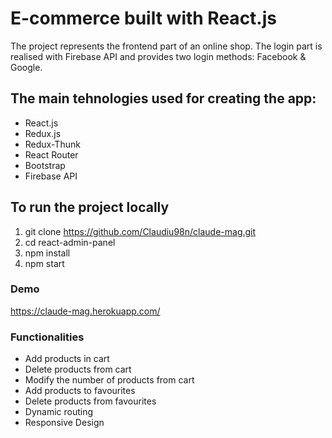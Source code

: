 # E-commerce built with React.js
The project represents the frontend part of an online shop.
The login part is realised with Firebase API and provides two login methods: Facebook & Google.

## The main tehnologies used for creating the app:
* React.js
* Redux.js
* Redux-Thunk
* React Router
* Bootstrap
* Firebase API

## To run the project locally
1. git clone https://github.com/Claudiu98n/claude-mag.git
2. cd react-admin-panel
3. npm install
4. npm start

### Demo
https://claude-mag.herokuapp.com/

### Functionalities
* Add products in cart
* Delete products from cart
* Modify the number of products from cart
* Add products to favourites
* Delete products from favourites
* Dynamic routing
* Responsive Design
